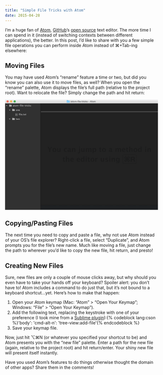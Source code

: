 ```yaml
---
title: "Simple File Tricks with Atom"
date: 2015-04-28
---
```


I’m a huge fan of [Atom](https://atom.io/), [GitHub](https://github.com/)’s [open source](https://github.com/atom/atom) text editor. The more time I can spend in it (instead of switching contexts between different applications), the better. In this post, I’d like to share with you a few simple file operations you can perform inside Atom instead of ⌘+Tab-ing elsewhere:

## Moving Files

You may have used Atom’s “rename” feature a time or two, but did you know you can also use it to move files, as well? When you open the “rename” palette, Atom displays the file’s full path (relative to the project root). Want to relocate the file? Simply change the path and hit return:

![Using Atom to move a file](/2015/04/simple-file-tricks-with-atom/moving-files.gif)

## Copying/Pasting Files

The next time you need to copy and paste a file, why not use Atom instead of your OS’s file explorer? Right-click a file, select “Duplicate”, and Atom prompts you for the file’s new name. Much like moving a file, just change the path to wherever you’d like to copy the new file, hit return, and presto!

## Creating New Files

Sure, new files are only a couple of mouse clicks away, but why should you even have to take your hands off your keyboard? Spoiler alert: you don’t have to! Atom includes a command to do just that, but it’s not bound to a keyboard shortcut…yet. Here’s how to make that happen:

1. Open your Atom keymap (Mac: “Atom” > “Open Your Keymap”; Windows: “File” > “Open Your Keymap”).
2. Add the following text, replacing the keystroke with one of your preference (I took mine from a [Sublime plugin](https://github.com/skuroda/Sublime-AdvancedNewFile)):{% codeblock lang:cson %}'body':
  'cmd-alt-n': 'tree-view:add-file'{% endcodeblock %}
3. Save your keymap file.

Now, just hit ⌥⌘N (or whatever you specified your shortcut to be) and Atom presents you with the “new file” palette. Enter a path for the new file (again, relative to the project root) and hit return/enter. Your shiny new file will present itself instantly.

Have you used Atom’s features to do things otherwise thought the domain of other apps? Share them in the comments!
